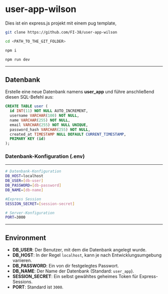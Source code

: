 # user-app-wilson
Dies ist ein express.js projekt mit einem pug template,

```bash
git clone https://github.com/FI-38/user-app-wilson
```
```bash
cd <PATH_TO_THE_GIT_FOLDER>
```
```bash
npm i
```
```bash
npm run dev
```

---

## Datenbank

Erstelle eine neue Datenbank namens **user_app** und führe anschließend diesen SQL-Befehl aus:
```sql
CREATE TABLE user (
  id INT(11) NOT NULL AUTO_INCREMENT,
  username VARCHAR(100) NOT NULL,
  name VARCHAR(255) NOT NULL,
  email VARCHAR(255) NOT NULL UNIQUE,
  password_hash VARCHAR(255) NOT NULL,
  created_at TIMESTAMP NULL DEFAULT CURRENT_TIMESTAMP,
  PRIMARY KEY (id)
);

```
### Datenbank-Konfiguration (.env)
---

```bash
# Datenbank-Konfiguration
DB_HOST=localhost
DB_USER=[db-user]
DB_PASSWORD=[db-password]
DB_NAME=[db-name]

#Express Session
SESSION_SECRET=[session-secret]

# Server-Konfiguration
PORT=3000
```

---

## Environment

- **DB_USER**: Der Benutzer, mit dem die Datenbank angelegt wurde.  
- **DB_HOST**: In der Regel `localhost`, kann je nach Entwicklungsumgebung variieren.  
- **DB_PASSWORD**: Ein von dir festgelegtes Passwort.  
- **DB_NAME**: Der Name der Datenbank (Standard: `user_app`).  
- **SESSION_SECRET**: Ein selbst gewähltes geheimes Token für Express-Sessions.  
- **PORT**: Standard ist `3000`.

